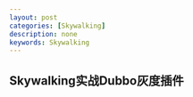 ```yaml
---
layout: post
categories: [Skywalking]
description: none
keywords: Skywalking
---
```

## Skywalking实战Dubbo灰度插件
